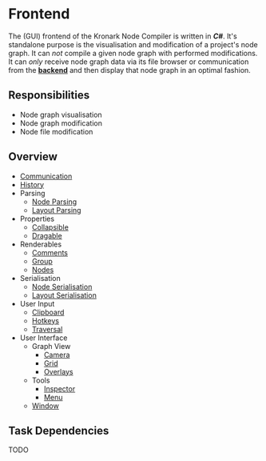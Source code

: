 # Frontend

The (GUI) frontend of the Kronark Node Compiler is written in ***C#***. It's standalone purpose is the visualisation and modification of a project's node graph. It can *not* compile a given node graph with performed modifications. It can *only* receive node graph data via its file browser or communication from the [**backend**](../backend/backend.md) and then display that node graph in an optimal fashion.

## Responsibilities

- Node graph visualisation
- Node graph modification
- Node file modification

## Overview

- [Communication](./communication/communication.md)
- [History](./history/history.md)
- Parsing
    - [Node Parsing](./node_file_format/parsing.md)
    - [Layout Parsing](./layout_file_format/parsing.md)
- Properties
    - [Collapsible](./properties/collapsible/collapsible.md)
    - [Dragable](./properties/dragable/dragable.md)
- Renderables
    - [Comments](./renderables/comments/comment.md)
    - [Group](./renderables/groups/group.md)
    - [Nodes](./renderables/nodes/node.md)
- Serialisation
    - [Node Serialisation](./node_file_format/serialisation.md)
    - [Layout Serialisation](./layout_file_format/serialisation.md)
- User Input
    - [Clipboard](./user_input/clipboard/clipboard.md)
    - [Hotkeys](./user_input/hotkeys/hotkeys.md)
    - [Traversal](./user_input/traversal/traversal.md)
- User Interface
    - Graph View
        - [Camera](./user_interface/graph_view/camera/camera.md)
        - [Grid](./user_interface/graph_view/grid/grid.md)
        - [Overlays](./user_interface/graph_view/overlays/overlays.md)
    - Tools
        - [Inspector](./user_interface/tools/inspector/inspector.md)
        - [Menu](./user_interface/tools/menu/menu.md)
    - [Window](./window/window.md)

## Task Dependencies

TODO

